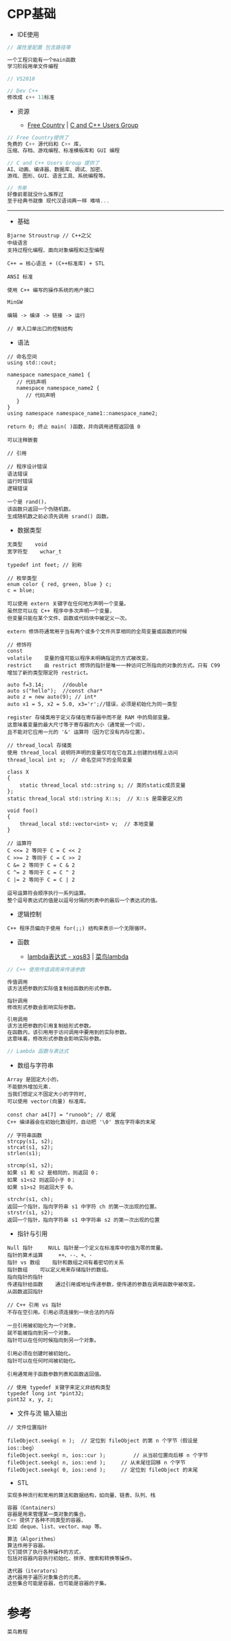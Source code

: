# **CPP基础**

- IDE使用

```c++
// 属性里配置 包含路径等

一个工程只能有一个main函数
学习阶段用单文件编程

// VS2010

// Dev C++
修改成 c++ 11标准
```

- 资源

  - [Free Country](https://www.thefreecountry.com/sourcecode/cpp.shtml) | [C and C++ Users Group](http://www.hal9k.com/cug/)

```c++
// Free Country提供了
免费的 C++ 源代码和 C++ 库，
压缩、存档、游戏编程、标准模板库和 GUI 编程

// C and C++ Users Group 提供了
AI、动画、编译器、数据库、调试、加密、
游戏、图形、GUI、语言工具、系统编程等。

// 书单
好像前辈就没什么推荐过
至于经典书就像 现代汉语词典一样 难啃...
```

--------------------------------------------------------------------------------

- 基础

```
Bjarne Stroustrup // C++之父
中级语言
支持过程化编程、面向对象编程和泛型编程

C++ = 核心语法 + (C++标准库) + STL

ANSI 标准

使用 C++ 编写的操作系统的用户接口

MinGW

编辑 -> 编译 -> 链接 -> 运行

// 单入口单出口的控制结构
```

- 语法

```
// 命名空间
using std::cout;

namespace namespace_name1 {
   // 代码声明
   namespace namespace_name2 {
      // 代码声明
   }
}
using namespace namespace_name1::namespace_name2;

return 0; 终止 main( )函数，并向调用进程返回值 0

可以注释嵌套

// 引用

// 程序设计错误
语法错误
运行时错误
逻辑错误

一个是 rand()，
该函数只返回一个伪随机数。
生成随机数之前必须先调用 srand() 函数。
```

- 数据类型

```
无类型    void
宽字符型    wchar_t

typedef int feet; // 别称

// 枚举类型
enum color { red, green, blue } c;
c = blue;

可以使用 extern 关键字在任何地方声明一个变量。
虽然您可以在 C++ 程序中多次声明一个变量，
但变量只能在某个文件、函数或代码块中被定义一次。

extern 修饰符通常用于当有两个或多个文件共享相同的全局变量或函数的时候

// 修饰符
const    
volatile    变量的值可能以程序未明确指定的方式被改变。
restrict    由 restrict 修饰的指针是唯一一种访问它所指向的对象的方式。只有 C99 增加了新的类型限定符 restrict。

auto f=3.14;      //double
auto s("hello");  //const char*
auto z = new auto(9); // int*
auto x1 = 5, x2 = 5.0, x3='r';//错误，必须是初始化为同一类型

register 存储类用于定义存储在寄存器中而不是 RAM 中的局部变量。
这意味着变量的最大尺寸等于寄存器的大小（通常是一个词），
且不能对它应用一元的 '&' 运算符（因为它没有内存位置）。

// thread_local 存储类
使用 thread_local 说明符声明的变量仅可在它在其上创建的线程上访问
thread_local int x;  // 命名空间下的全局变量

class X
{
    static thread_local std::string s; // 类的static成员变量
};
static thread_local std::string X::s;  // X::s 是需要定义的

void foo()
{
    thread_local std::vector<int> v;  // 本地变量
}

// 运算符
C <<= 2 等同于 C = C << 2
C >>= 2 等同于 C = C >> 2
C &= 2 等同于 C = C & 2
C ^= 2 等同于 C = C ^ 2
C |= 2 等同于 C = C | 2

逗号运算符会顺序执行一系列运算。
整个逗号表达式的值是以逗号分隔的列表中的最后一个表达式的值。
```

- 逻辑控制

```
C++ 程序员偏向于使用 for(;;) 结构来表示一个无限循环。
```

- 函数

  - [lambda表达式 - xqs83](http://blog.csdn.net/xqs83/article/details/7612866) | [菜鸟lambda](http://www.runoob.com/cplusplus/cpp-functions.html)

```c++
// C++ 使用传值调用来传递参数

传值调用    
该方法把参数的实际值复制给函数的形式参数。

指针调用    
修改形式参数会影响实际参数。

引用调用    
该方法把参数的引用复制给形式参数。
在函数内，该引用用于访问调用中要用到的实际参数。
这意味着，修改形式参数会影响实际参数。

// Lambda 函数与表达式
```

- 数组与字符串

```
Array 是固定大小的，
不能额外增加元素.
当我们想定义不固定大小的字符时,
可以使用 vector(向量) 标准库。

const char a4[7] = "runoob"; // 收尾
C++ 编译器会在初始化数组时，自动把 '\0' 放在字符串的末尾

// 字符串函数
strcpy(s1, s2);
strcat(s1, s2);
strlen(s1);

strcmp(s1, s2);
如果 s1 和 s2 是相同的，则返回 0；
如果 s1<s2 则返回小于 0；
如果 s1>s2 则返回大于 0。

strchr(s1, ch);
返回一个指针，指向字符串 s1 中字符 ch 的第一次出现的位置。
strstr(s1, s2);
返回一个指针，指向字符串 s1 中字符串 s2 的第一次出现的位置
```

- 指针与引用

```
Null 指针     NULL 指针是一个定义在标准库中的值为零的常量。
指针的算术运算     ++、--、+、-
指针 vs 数组    指针和数组之间有着密切的关系
指针数组    可以定义用来存储指针的数组。
指向指针的指针
传递指针给函数    通过引用或地址传递参数，使传递的参数在调用函数中被改变。
从函数返回指针

// C++ 引用 vs 指针
不存在空引用。引用必须连接到一块合法的内存

一旦引用被初始化为一个对象，
就不能被指向到另一个对象。
指针可以在任何时候指向到另一个对象。

引用必须在创建时被初始化。
指针可以在任何时间被初始化。

引用通常用于函数参数列表和函数返回值。

// 使用 typedef 关键字来定义非结构类型
typedef long int *pint32;
pint32 x, y, z;
```

- 文件与流 输入输出

```
// 文件位置指针

fileObject.seekg( n );  // 定位到 fileObject 的第 n 个字节（假设是 ios::beg）
fileObject.seekg( n, ios::cur );         // 从当前位置向后移 n 个字节
fileObject.seekg( n, ios::end );     // 从末尾往回移 n 个字节
fileObject.seekg( 0, ios::end );     // 定位到 fileObject 的末尾
```

- STL

```c++
实现多种流行和常用的算法和数据结构，如向量、链表、队列、栈

容器（Containers）    
容器是用来管理某一类对象的集合。
C++ 提供了各种不同类型的容器，
比如 deque、list、vector、map 等。

算法（Algorithms）    
算法作用于容器。
它们提供了执行各种操作的方式，
包括对容器内容执行初始化、排序、搜索和转换等操作。

迭代器（iterators）    
迭代器用于遍历对象集合的元素。
这些集合可能是容器，也可能是容器的子集。
```

# 参考

```c++
菜鸟教程
```

